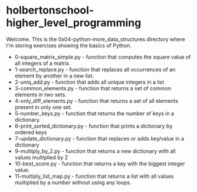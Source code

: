 # holbertonschool-higher_level_programming

Welcome. This is the 0x04-python-more_data_structures directory where I'm storing exercises showing the basics of Python.

- 0-square_matrix_simple.py - function that computes the square value of all integers of a matrix.
- 1-search_replace.py - function that replaces all occurrences of an element by another in a new list.
- 2-uniq_add.py - function that adds all unique integers in a list 
- 3-common_elements.py - function that returns a set of common elements in two sets.
- 4-only_diff_elements.py - function that returns a set of all elements present in only one set.
- 5-number_keys.py - function that returns the number of keys in a dictionary.
- 6-print_sorted_dictionary.py - function that prints a dictionary by ordered keys
- 7-update_dictionary.py - function that replaces or adds key/value in a dictionary
- 9-multiply_by_2.py - function that returns a new dictionary with all values multiplied by 2
- 10-best_score.py - function that returns a key with the biggest integer value.
- 11-multiply_list_map.py - function that returns a list with all values multiplied by a number without using any loops.
